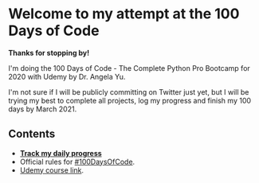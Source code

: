 # Welcome to my attempt at the 100 Days of Code

**Thanks for stopping by!**

I'm doing the 100 Days of Code - The Complete Python Pro Bootcamp for 2020 with Udemy by Dr. Angela Yu. 

I'm not sure if I will be publicly committing on Twitter just yet, but I will be trying my best to complete all projects, log my progress and finish my 100 days by March 2021.

## Contents 
- **[Track my daily progress](https://github.com/gervanna/100daysofcode/blob/main/LOG.md)**
- Official rules for [#100DaysOfCode](https://www.100daysofcode.com).
- [Udemy course link](https://www.udemy.com/course/100-days-of-code/).
